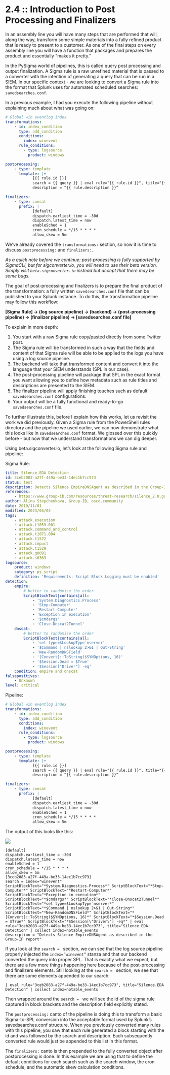 # 2.4 :: Introduction to Post Processing and Finalizers

In an assembly line you will have many steps that are performed that will, along the way, transform some simple materials into a fully refined product that is ready to present to a customer. As one of the final steps on every assembly line you will have a function that packages and prepares the product and essentially "makes it pretty.”

In the PySigma world of pipelines, this is called query post processing and output finalization. A Sigma rule is a raw unrefined material that is passed to a converter with the intention of generating a query that can be run in a SIEM. In our specific context - we are looking to convert a Sigma rule into the format that Splunk uses for automated scheduled searches: `savedsearches.conf`.

In a previous example, I had you execute the following pipeline without explaining much about what was going on:

```yaml
# Global win eventlog index
transformations:
    - id: index_condition
      type: add_condition
      conditions:
        index: winevent
      rule_conditions:
        - type: logsource
          product: windows

postprocessing:
    - type: template
      template: |+
            [{{ rule.id }}]
            search = {{ query }} | eval rule="{{ rule.id }}", title="{{ rule.title }}" | collect index=notable_events
            description = “{{ rule.description }}”

finalizers:
    - type: concat
      prefix: |
            [default]
            dispatch.earliest_time = -30d
            dispatch.latest_time = now
            enableSched = 1
            cron_schedule = */15 * * * *
            allow_skew = 5m
```

We’ve already covered the `transformations:` section, so now it is time to discuss `postprocessing:` and `finalizers:`.

*As a quick note before we continue: post-processing is fully supported by SigmaCLI, but for sigconverter.io, you will need to use their beta version. Simply visit `beta.sigconverter.io` instead but accept that there may be some bugs.*

The goal of post-processing and finalizers is to prepare the final product of the transformation: a fully written `savedsearches.conf` file that can be published to your Splunk instance. To do this, the transformation pipeline may follow this workflow:

**[Sigma Rule] → (log source pipeline) → (backend) → (post-processing pipeline) → (finalizer pipeline) → [savedsearches.conf file]**

To explain in more depth:

1. You start with a raw Sigma rule copy/pasted directly from some Twitter post.
2. The Sigma rule will be transformed in such a way that the fields and content of that Sigma rule will be able to be applied to the logs you have using a log source pipeline.
3. The backend will take that transformed content and convert it into the language that your SIEM understands (SPL in our case).
4. The post-processing pipeline will package that SPL in the exact format you want allowing you to define how metadata such as rule titles and descriptions are presented to the SIEM.
5. The finalizer pipeline will apply finishing touches such as default `savedsearches.conf` configurations.
6. Your output will be a fully functional and ready-to-go `savedsearches.conf` file.

To further illustrate this, before I explain how this works, let us revisit the work we did previously. Given a Sigma rule from the PowerShell rules directory and the pipeline we used earlier, we can now demonstrate what this looks like in `savedsearches.conf` format. We glossed over this quickly before - but now that we understand transformations we can dig deeper.

Using beta.sigconverter.io, let’s look at the following Sigma rule and pipeline:

Sigma Rule:

```yaml
title: Silence.EDA Detection
id: 3ceb2083-a27f-449a-be33-14ec1b7cc973
status: test
description: Detects Silence EmpireDNSAgent as described in the Group-IP report
references:
    - https://www.group-ib.com/resources/threat-research/silence_2.0.going_global.pdf
author: Alina Stepchenkova, Group-IB, oscd.community
date: 2019/11/01
modified: 2023/04/03
tags:
    - attack.execution
    - attack.t1059.001
    - attack.command_and_control
    - attack.t1071.004
    - attack.t1572
    - attack.impact
    - attack.t1529
    - attack.g0091
    - attack.s0363
logsource:
    product: windows
    category: ps_script
    definition: 'Requirements: Script Block Logging must be enabled'
detection:
    empire:
        # better to randomise the order
        ScriptBlockText|contains|all:
            - 'System.Diagnostics.Process'
            - 'Stop-Computer'
            - 'Restart-Computer'
            - 'Exception in execution'
            - '$cmdargs'
            - 'Close-Dnscat2Tunnel'
    dnscat:
        # better to randomise the order
        ScriptBlockText|contains|all:
            - 'set type=$LookupType`nserver'
            - '$Command | nslookup 2>&1 | Out-String'
            - 'New-RandomDNSField'
            - '[Convert]::ToString($SYNOptions, 16)'
            - '$Session.Dead = $True'
            - '$Session["Driver"] -eq'
    condition: empire and dnscat
falsepositives:
    - Unknown
level: critical
```

Pipeline:

```yaml
# Global win eventlog index
transformations:
    - id: index_condition
      type: add_condition
      conditions:
        index: winevent
      rule_conditions:
        - type: logsource
          product: windows

postprocessing:
    - type: template
      template: |+
            [{{ rule.id }}]
            search = {{ query }} | eval rule="{{ rule.id }}", title="{{ rule.title }}" | collect index=notable_events
            description = “{{ rule.description }}”

finalizers:
    - type: concat
      prefix: |
            [default]
            dispatch.earliest_time = -30d
            dispatch.latest_time = now
            enableSched = 1
            cron_schedule = */15 * * * *
            allow_skew = 5m
```

The output of this looks like this:

![](https://github.com/The-Taggart-Institute/de-with-sigma/blob/main/Images/finalizer%2Bpostprocessing.png)

```
[default]
dispatch.earliest_time = -30d
dispatch.latest_time = now
enableSched = 1
cron_schedule = */15 * * * *
allow_skew = 5m
[3ceb2083-a27f-449a-be33-14ec1b7cc973]
search = index="winevent" ScriptBlockText="*System.Diagnostics.Process*" ScriptBlockText="*Stop-Computer*" ScriptBlockText="*Restart-Computer*" ScriptBlockText="*Exception in execution*" ScriptBlockText="*$cmdargs*" ScriptBlockText="*Close-Dnscat2Tunnel*" ScriptBlockText="*set type=$LookupType`nserver*" ScriptBlockText="*$Command | nslookup 2>&1 | Out-String*" ScriptBlockText="*New-RandomDNSField*" ScriptBlockText="*[Convert]::ToString($SYNOptions, 16)*" ScriptBlockText="*$Session.Dead = $True*" ScriptBlockText="*$Session[\"Driver\"] -eq*" | eval rule="3ceb2083-a27f-449a-be33-14ec1b7cc973", title="Silence.EDA Detection" | collect index=notable_events
description = "Detects Silence EmpireDNSAgent as described in the Group-IP report"
```

If you look at the `search = ` section, we can see that the log source pipeline properly injected the `index=”winevent”` stanza and that our backend converted the query into proper SPL. That is exactly what we expect, but there are a few more things happening here because of the post-processing and finalizers elements. Still looking at the `search = ` section, we see that there are some elements appended to our search:

`| eval rule="3ceb2083-a27f-449a-be33-14ec1b7cc973", title="Silence.EDA Detection" | collect index=notable_events`

Then wrapped around the `search = ` we will see the id of the sigma rule captured in block brackets and the description field explicitly stated.

The `postprocessing:` canto of the pipeline is doing this to transform a basic Sigma-to-SPL conversion into the acceptable format used by Splunk’s savedsearches.conf structure. When you previously converted many rules with this pipeline, you saw that each rule generated a block starting with the id and was followed by the search and description. Each subsequently converted rule would just be appended to this list in this format.

The `finalizers:` canto is then prepended to the fully converted object after postprocessing is done. In this example we are using that to define the default conditions for each search such as the search window, the cron schedule, and the automatic skew calculation conditions.

